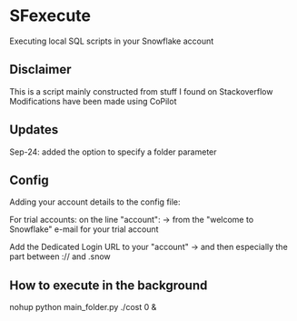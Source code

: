 # SFexecute
Executing local SQL scripts in your Snowflake account

## Disclaimer
This is a script mainly constructed from stuff I found on Stackoverflow
Modifications have been made using CoPilot

## Updates
Sep-24: added the option to specify a folder parameter

## Config

Adding your account details to the config file:

For trial accounts: on the line "account": 
-> from the "welcome to Snowflake" e-mail for your trial account

Add the Dedicated Login URL to your "account" 
-> and then especially the part between :// and .snow

## How to execute in the background
nohup python main_folder.py ./cost 0 &